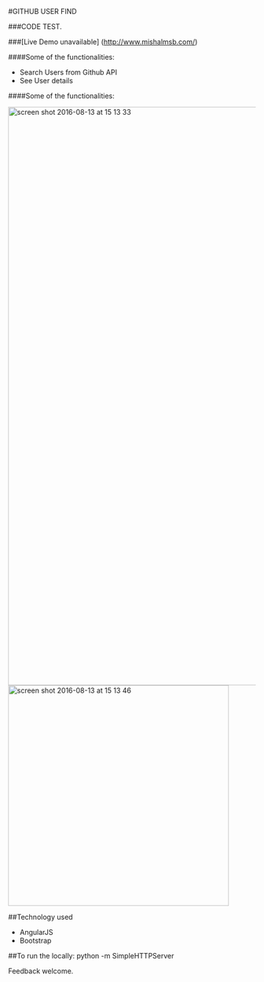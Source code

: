#GITHUB USER FIND

###CODE TEST. 

###[Live Demo unavailable] (http://www.mishalmsb.com/)

####Some of the functionalities:
- Search Users from Github API
- See User details

####Some of the functionalities:


<img width="1177" alt="screen shot 2016-08-13 at 15 13 33" src="https://cloud.githubusercontent.com/assets/18425871/17643663/afcc737c-6168-11e6-9f15-3537c770fd47.png">

<img width="449" alt="screen shot 2016-08-13 at 15 13 46" src="https://cloud.githubusercontent.com/assets/18425871/17643664/b4ec915c-6168-11e6-966c-c31be7cd0c5e.png">

##Technology used
- AngularJS
- Bootstrap

##To run the locally: python -m SimpleHTTPServer
 

Feedback welcome.


